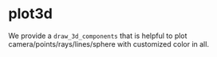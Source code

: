 # plot3d
We provide a `draw_3d_components` that is helpful to plot camera/points/rays/lines/sphere
with customized color in all.

